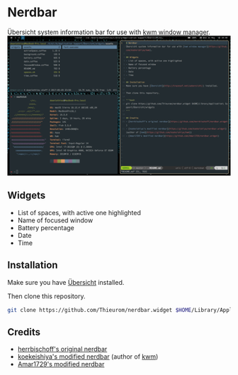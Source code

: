 # Nerdbar
Übersicht system information bar for use with [kwm window manager](https://github.com/koekeishiya/kwm).
![screenshot](screenshot.png)

## Widgets
- List of spaces, with active one highlighted
- Name of focused window
- Battery percentage
- Date
- Time

## Installation
Make sure you have [Übersicht](http://tracesof.net/uebersicht/) installed.

Then clone this repository.

```bash
git clone https://github.com/Thieurom/nerdbar.widget $HOME/Library/Application\ Support/Übersicht/widgets
```

## Credits
- [herrbischoff's original nerdbar](https://github.com/herrbischoff/nerdbar.widget)
- [koekeishiya's modified nerdbar](https://github.com/koekeishiya/nerdbar.widget) (author of [kwm](https://github.com/koekeishiya/kwm))
- [Amar1729's modified nerdbar](https://github.com/Amar1729/nerdbar.widget)
